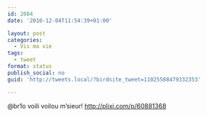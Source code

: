 ```yaml
---
id: 2084
date: '2010-12-04T11:54:39+01:00'

layout: post
categories:
  - Vis ma vie
tags:
  - tweet
format: status
publish_social: no
guid: 'http://tweets.local/?birdsite_tweet=11025588479332353'

---
```


@br1o voili voilou m’sieur! http://plixi.com/p/60881368